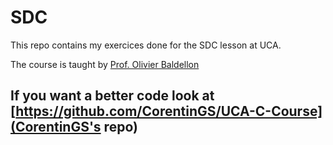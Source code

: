 # SDC
This repo contains my exercices done for the SDC lesson at UCA.

The course is taught by [Prof. Olivier Baldellon](https://www.olivier.baldellon.eu/c)

## If you want a better code look at [https://github.com/CorentinGS/UCA-C-Course](CorentinGS's repo)

